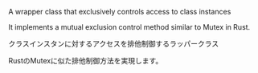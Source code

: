 A wrapper class that exclusively controls access to class instances

It implements a mutual exclusion control method similar to Mutex in Rust.

クラスインスタンに対するアクセスを排他制御するラッパークラス

RustのMutexに似た排他制御方法を実現します。
